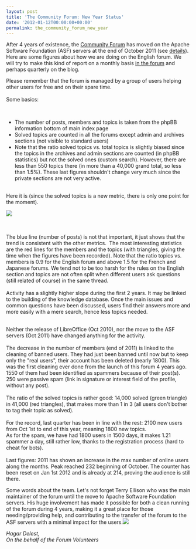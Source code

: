 ```yaml
---
layout: post
title: 'The Community Forum: New Year Status'
date: '2012-01-12T00:00:00+00:00'
permalink: the_community_forum_new_year
---
```

<p>After 4 years of existence, the <a href="http://user.services.openoffice.org/">Community Forum</a> has moved on the Apache Software Foundation (ASF) servers at the end of October 2011 (see <a href="https://cwiki.apache.org/confluence/display/OOOUSERS/Changes+integrate+the+forums+into+the+AOOo+project">details</a>).
 Here are some figures about how we are doing on the English forum. We will try to make this kind of report on a monthly basis <a href="http://user.services.openoffice.org/en/forum/viewtopic.php?f=50&amp;t=46497">in the forum</a> and perhaps quarterly on the blog.<br /> </p> 
  <p>Please remember that the forum is managed by a group of users helping other users for free and on their spare time.<br /> <br />
Some basics:<br /></p> 
  <div class="im"><br /> 
    <ul> 
      <li>
The number of posts, members and topics is taken from the phpBB information bottom of main index page</li> 
      <li>Solved topics are counted in all the forums except admin and archives sections (not visible to standard users)</li> 
      <li>
Note that the ratio solved topics vs. total topics is slightly biased 
since the topics in the archives and admin sections are counted (in 
phpBB statistics) but not the solved ones (custom search). However, 
there are less than 550 topics there (in more than a 40,000 grand total,
 so less than 1.5%). These last figures shouldn't change very much since
 the private sections are not very active.</li> 
    </ul> 
    <p> <br />
Here it is (since the solved topics is a new metric, there is only one point for the moment).</p> 
    <p><img src="https://blogs.apache.org/OOo/mediaresource/1e1892cd-d3c5-49ca-a520-f0f0c1630bbb" /> </p> 
    <p><br /><br />
The blue line (number of posts) is not that important, it just shows that the trend is consistent with the other metrics.&nbsp; The most interesting statistics are the red lines for the members and 
the topics (with triangles, giving the time when the figures have been 
recorded). Note that the ratio topics vs. members is 0.9 for the English
 forum and above 1.5 for the French and Japanese forums. We tend not to 
be too harsh for the rules on the English section and topics are not 
often split when different users ask questions (still related of course)
 in the same thread.<br /> <br />
Activity has a slightly higher slope during the first 2 years. It may be
 linked to the building of the knowledge database. Once the main issues 
and common questions have been discussed, users find their answers more 
and more easily with a mere search, hence less topics needed.</p> 
    <p><br />
Neither the release of LibreOffice (Oct 2010), nor the move to the ASF 
servers (Oct 2011) have changed anything for the activity.<br /> <br />
The decrease in the number of members (end of 2011) is linked to the 
cleaning of banned users. They had just been banned until now but to 
keep only the &quot;real users&quot;, their account has been deleted (nearly 
1800). This was the first cleaning ever done from the launch of this 
forum 4 years ago. 1550 of them had been identified as spammers because 
of their post(s). 250 were passive spam (link in signature or interest 
field of the profile, without any post).<br /> <br />
The ratio of the solved topics is rather good: 14,000 solved (green 
triangle) in 41,000 (red triangles), that makes more than 1 in 3 (all 
users don't bother to tag their topic as solved).<br /> <br />
For the record, last quarter has been in line with the rest: 2100 new 
users from Oct 1st to end of this year, meaning 1800 new topics.<br />
As for the spam, we have had 1800 users in 1500 days, it makes 1.21 
spammer a day, still rather low, thanks to the registration process 
(hard to cheat for bots).<br /> <br />
Last figures: 2011 has shown an increase in the max number of online 
users along the months. Peak reached 232 beginning of October. The 
counter has been reset on Jan 1st 2012 and is already at 214, proving 
the audience is still there.</p> 
    <p>Some words about the team. Let's not forget Terry Ellison who was the 
main maintainer of the forum until the move to Apache Software 
Foundation servers. His huge involvement has made it possible for both a
 clean running of the forum during 4 years, making it a great place for 
those needing/providing help, and contributing to the transfer of the 
forum to the ASF servers with a minimal impact for the users.<img class="ajT" src="https://mail.google.com/mail/images/cleardot.gif" /></p> 
    <p><i>Hagar Delest,<br />
On the behalf of the Forum Volunteers</i><br /> <br /></p> 
  </div>
